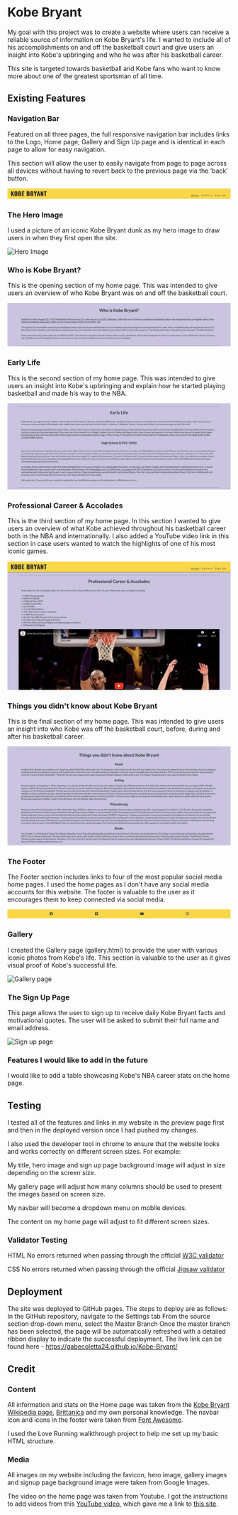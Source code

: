 # Kobe Bryant

My goal with this project was to create a website where users can receive a reliable source of information on Kobe Bryant's life. I wanted to include all of his accomplishments on and off  the basketball court and give users an insight into Kobe's upbringing and who he was after his basketball career.

This site is targeted towards basketball and Kobe fans who want to know more about one of the greatest sportsman of all time.

## Existing Features

### Navigation Bar

Featured on all three pages, the full responsive navigation bar includes links to the Logo, Home page, Gallery and Sign Up page and is identical in each page to allow for easy navigation.

This section will allow the user to easily navigate from page to page across all devices without having to revert back to the previous page via the ‘back’ button.

![picture of navbar](assets/documentation/navbar-ss.png)

### The Hero Image

I used a picture of an iconic Kobe Bryant dunk as my hero image to draw users in when they first open the site.

![Hero Image](assets/documentation/hero-image-ss.png)

### Who is Kobe Bryant?

This is the opening section of my home page. This was intended to give users an overview of who Kobe Bryant was on and off the basketball court.

![Opening section](assets/documentation/opening-section-ss.png)

### Early Life

This is the second section of my home page. This was intended to give users an insight into Kobe's upbringing and explain how he started playing basketball and made his way to the NBA.

![Second section](assets/documentation/second-section-ss.png)

### Professional Career & Accolades

This is the third section of my home page. In this section I wanted to give users an overview of what Kobe achieved throughout his basketball career both in the NBA and internationally. I also added a YouTube video link in this section in case users wanted to watch the highlights of one of his most iconic games.

![Third section](assets/documentation/third-section-ss.png)

### Things you didn't know about Kobe Bryant

This is the final section of my home page. This was intended to give users an insight into who Kobe was off the basketball court, before, during and after his basketball career.

![Final section](assets/documentation/final-section-ss.png)

### The Footer

The Footer section includes links to four of the most popular social media home pages. I used the home pages as I don't have any social media accounts for this website. The footer is valuable to the user as it encourages them to keep connected via social media.

![Footer](assets/documentation/footer-ss.png)

### Gallery

I created the Gallery page (gallery.html) to provide the user with various iconic photos from Kobe's life. This section is valuable to the user as it gives visual proof of Kobe's successful life.

![Gallery page](assets/documentation/gallery-ss.png)

### The Sign Up Page

This page allows the user to sign up to receive daily Kobe Bryant facts and motivational quotes. The user will be asked to submit their full name and email address.

![Sign up page](assets/documentation/signup-ss.png)

### Features I would like to add in the future

I would like to add a table showcasing Kobe's NBA career stats on the home page.

## Testing

I tested all of the features and links in my website in the preview page first and then in the deployed version once I had pushed my changes.

I also used the developer tool in chrome to ensure that the website looks and works correctly on different screen sizes.
For example: 

My title, hero image and sign up page background image will adjust in size depending on the screen size.

My gallery page will adjust how many columns should be used to present the images based on screen size.

My navbar will become a dropdown menu on mobile devices.

The content on my home page will adjust to fit different screen sizes.

### Validator Testing

HTML
No errors returned when passing through the official [W3C validator](https://validator.w3.org/nu/?doc=https%3A%2F%2Fgabecoletta24.github.io%2FKobe-Bryant%2F)

CSS
No errors returned when passing through the official [Jigsaw validator](https://jigsaw.w3.org/css-validator/validator?uri=https%3A%2F%2Fgabecoletta24.github.io%2FKobe-Bryant%2F&profile=css3svg&usermedium=all&warning=1&vextwarning=&lang=en)

## Deployment

The site was deployed to GitHub pages. The steps to deploy are as follows:
In the GitHub repository, navigate to the Settings tab
From the source section drop-down menu, select the Master Branch
Once the master branch has been selected, the page will be automatically refreshed with a detailed ribbon display to indicate the successful deployment.
The live link can be found here - https://gabecoletta24.github.io/Kobe-Bryant/

## Credit

### Content
All information and stats on the Home page was taken from the [Kobe Bryant Wikipedia page](https://en.wikipedia.org/wiki/Kobe_Bryant), [Brittanica](https://www.britannica.com/topic/Los-Angeles-Lakers) and my own personal knowledge.
The navbar icon and icons in the footer were taken from [Font Awesome](https://fontawesome.com/).

I used the Love Running walkthrough project to help me set up my basic HTML structure.

### Media
All images on my website including the favicon, hero image, gallery images and signup page background image were taken from Google Images.

The video on the home page was taken from Youtube. I got the instructions to add videos from this [YouTube video](https://www.youtube.com/watch?v=UPNkOwabRDY), which gave me a link to [this site](https://www.classynemesis.com/projects/ytembed/). 